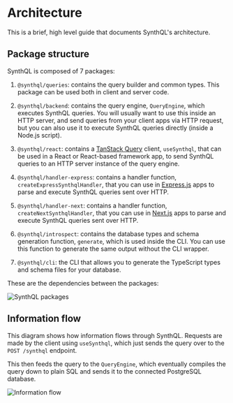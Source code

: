 # Architecture

This is a brief, high level guide that documents SynthQL's architecture.

## Package structure

SynthQL is composed of 7 packages:

1.  `@synthql/queries`: contains the query builder and common types. This package can be used both in client and server code.

1.  `@synthql/backend`: contains the query engine, `QueryEngine`, which executes SynthQL queries. You will usually want to use this inside an HTTP server, and send queries from your client apps via HTTP request, but you can also use it to execute SynthQL queries directly (inside a Node.js script).

1.  `@synthql/react`: contains a [TanStack Query](https://tanstack.com/query/latest/docs/framework/react/installation) client, `useSynthql`, that can be used in a React or React-based framework app, to send SynthQL queries to an HTTP server instance of the query engine.

1.  `@synthql/handler-express`: contains a handler function, `createExpressSynthqlHandler`, that you can use in [Express.js](https://expressjs.com/en/starter/installing.html) apps to parse and execute SynthQL queries sent over HTTP.

1.  `@synthql/handler-next`: contains a handler function, `createNextSynthqlHandler`, that you can use in [Next.js](https://nextjs.org/docs/14/getting-started/installation) apps to parse and execute SynthQL queries sent over HTTP.

1.  `@synthql/introspect`: contains the database types and schema generation function, `generate`, which is used inside the CLI. You can use this function to generate the same output without the CLI wrapper.

1.  `@synthql/cli`: the CLI that allows you to generate the TypeScript types and schema files for your database.

These are the dependencies between the packages:

![SynthQL packages](/img/architecture/packages.png)

## Information flow

This diagram shows how information flows through SynthQL. Requests are made by the client using `useSynthql`, which just sends the query over to the `POST /synthql` endpoint.

This then feeds the query to the `QueryEngine`, which eventually compiles the query down to plain SQL and sends it to the connected PostgreSQL database.

![Information flow](/img/architecture/flow.png)
